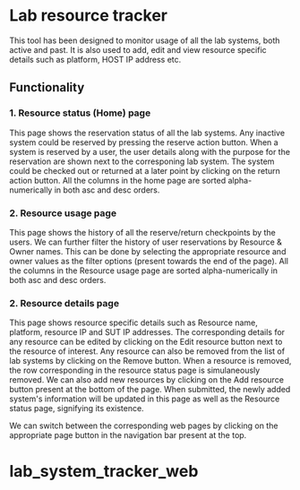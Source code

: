 Lab resource tracker
============

This tool has been designed to monitor usage of all the lab systems, both active and past. It is also used to add, edit and view resource specific details such as platform, HOST IP address etc.  

Functionality
------------

### 1. Resource status (Home) page  ###

  This page shows the reservation status of all the lab systems. Any inactive system could be reserved by pressing the reserve action button. When a system is reserved by a user, the user details along with the purpose for the reservation are shown next to the corresponing lab system. The system could be checked out or returned at a later point by clicking on the return action button. All the columns in the home page are sorted alpha-numerically in both asc and desc orders. 

### 2. Resource usage page  ###

  This page shows the history of all the reserve/return checkpoints by the users. We can further filter the history of user reservations by Resource & Owner names. This can be done by selecting the appropriate resource and owner values as the filter options (present towards the end of the page). All the columns in the Resource usage page are sorted alpha-numerically in both asc and desc orders.

### 2. Resource details page  ###

  This page shows resource specific details such as Resource name, platform, resource IP and SUT IP addresses. The corresponding details for any resource can be edited by clicking on the Edit resource button next to the resource of interest. Any resource can also be removed from the list of lab systems by clicking on the Remove button. When a resource is removed, the row corresponding in the resource status page is simulaneously removed. We can also add new resources by clicking on the Add resource button present at the bottom of the page. When submitted, the newly added system's information will be updated in this page as well as the Resource status page, signifying its existence. 

We can switch between the corresponding web pages by clicking on the appropriate page button in the navigation bar present at the top.

# lab_system_tracker_web
